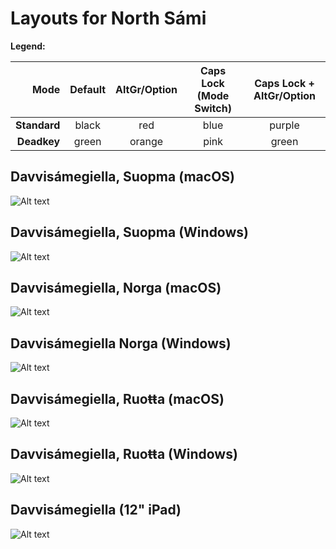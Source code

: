 # Layouts for North Sámi

**Legend:**

| Mode       | Default | AltGr/Option | Caps Lock (Mode Switch) | Caps Lock + AltGr/Option |
| ----------:|:-------:|:------------:|:-----------------------:|:------------------------:|
|**Standard**| black   | red          | blue                    | purple                   |
|**Deadkey** | green   | orange       | pink                    | green                    |

## Davvisámegiella, Suopma (macOS)

![Alt text](/assets/sme_FI-mac.svg)

## Davvisámegiella, Suopma (Windows)

![Alt text](/assets/sme_FI-windows.svg)
  
## Davvisámegiella, Norga (macOS)

![Alt text](/assets/sme_NO-mac.svg)

## Davvisámegiella Norga (Windows)

![Alt text](/assets/sme_NO-windows.svg)

## Davvisámegiella, Ruoŧŧa (macOS)

![Alt text](/assets/sme_SE-mac.svg)

## Davvisámegiella, Ruoŧŧa (Windows)

![Alt text](/assets/sme_SE-windows.svg)

## Davvisámegiella (12" iPad)

![Alt text](/assets/sme_keyboard.svg)
